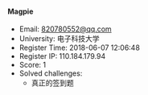 #### Magpie  

* Email: 820780552@qq.com  
* University: 电子科技大学  
* Register Time: 2018-06-07 12:06:48  
* Register IP: 110.184.179.94  
* Score: 1  
* Solved challenges: 
  * 真正的签到题  
